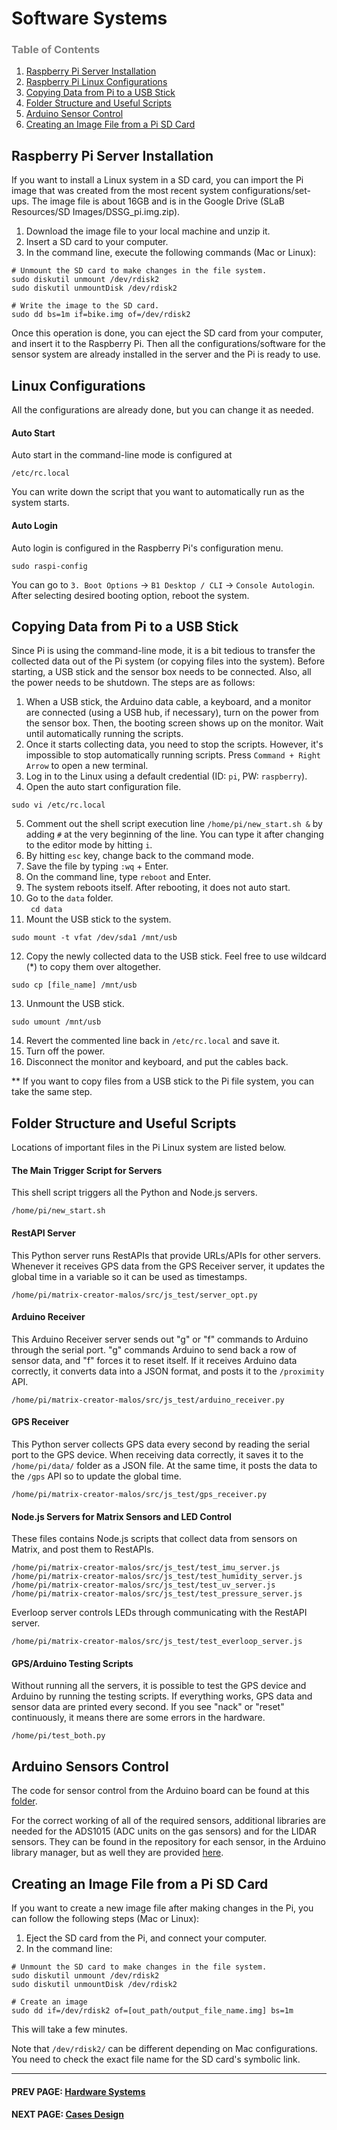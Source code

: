 Software Systems
========

### <span style="color:grey">Table of Contents</span>
1. [Raspberry Pi Server Installation](#raspberry)
2. [Raspberry Pi Linux Configurations](#config)
3. [Copying Data from Pi to a USB Stick](#data)
4. [Folder Structure and Useful Scripts](#folder)
5. [Arduino Sensor Control](#arduino)
6. [Creating an Image File from a Pi SD Card](#image)

<a name="raspberry"></a>
## Raspberry Pi Server Installation
If you want to install a Linux system in a SD card, you can import the Pi image that was created from the most recent system configurations/set-ups. The image file is about 16GB and is in the Google Drive (SLaB Resources/SD Images/DSSG_pi.img.zip). 

1. Download the image file to your local machine and unzip it.
2. Insert a SD card to your computer.
3. In the command line, execute the following commands (Mac or Linux):

```
# Unmount the SD card to make changes in the file system.
sudo diskutil unmount /dev/rdisk2
sudo diskutil unmountDisk /dev/rdisk2

# Write the image to the SD card.
sudo dd bs=1m if=bike.img of=/dev/rdisk2
```

Once this operation is done, you can eject the SD card from your computer, and insert it to the Raspberry Pi. Then all the configurations/software for the sensor system are already installed in the server and the Pi is ready to use.

<a name="config"></a>
## Linux Configurations 
All the configurations are already done, but you can change it as needed. 

#### Auto Start
Auto start in the command-line mode is configured at 

```
/etc/rc.local
```
You can write down the script that you want to automatically run as the system starts. 

#### Auto Login
Auto login is configured in the Raspberry Pi's configuration menu. 

```
sudo raspi-config
```
You can go to `3. Boot Options` -> `B1 Desktop / CLI` -> `Console Autologin`.
After selecting desired booting option, reboot the system.

## Copying Data from Pi to a USB Stick
Since Pi is using the command-line mode, it is a bit tedious to transfer the collected data out of the Pi system (or copying files into the system). Before starting, a USB stick and the sensor box needs to be connected. Also, all the power needs to be shutdown. The steps are as follows:

1. When a USB stick, the Arduino data cable, a keyboard, and a monitor are connected (using a USB hub, if necessary), turn on the power from the sensor box. Then, the booting screen shows up on the monitor. Wait until automatically running the scripts. 
2. Once it starts collecting data, you need to stop the scripts. However, it's impossible to stop automatically running scripts. Press `Command + Right Arrow` to open a new terminal.
3. Log in to the Linux using a default credential (ID: `pi`, PW: `raspberry`).
4. Open the auto start configuration file.<br>
```
sudo vi /etc/rc.local
```
5. Comment out the shell script execution line `/home/pi/new_start.sh &` by adding `#` at the very beginning of the line. You can type it after changing to the editor mode by hitting `i`.  
6. By hitting `esc` key, change back to the command mode. 
7. Save the file by typing `:wq` + Enter.
8. On the command line, type `reboot` and Enter.
9. The system reboots itself. After rebooting, it does not auto start.
10. Go to the `data` folder. <br>``` cd data```
11. Mount the USB stick to the system.<br> 
```
sudo mount -t vfat /dev/sda1 /mnt/usb
```
12. Copy the newly collected data to the USB stick. Feel free to use wildcard (*) to copy them over altogether.<br>
```
sudo cp [file_name] /mnt/usb
``` 
13. Unmount the USB stick.<br>
```
sudo umount /mnt/usb
```
14. Revert the commented line back in `/etc/rc.local` and save it.
15. Turn off the power.
16. Disconnect the monitor and keyboard, and put the cables back.

** If you want to copy files from a USB stick to the Pi file system, you can take the same step. 

<a name="folder"></a>
## Folder Structure and Useful Scripts
Locations of important files in the Pi Linux system are listed below.

#### The Main Trigger Script for Servers
This shell script triggers all the Python and Node.js servers.

```
/home/pi/new_start.sh
```

#### RestAPI Server
This Python server runs RestAPIs that provide URLs/APIs for other servers. Whenever it receives GPS data from the GPS Receiver server, it updates the global time in a variable so it can be used as timestamps.

```
/home/pi/matrix-creator-malos/src/js_test/server_opt.py
```

#### Arduino Receiver
This Arduino Receiver server sends out "g" or "f" commands to Arduino through the serial port. "g" commands Arduino to send back a row of sensor data, and "f" forces it to reset itself. If it receives Arduino data correctly, it converts data into a JSON format, and posts it to the `/proximity` API. 

```
/home/pi/matrix-creator-malos/src/js_test/arduino_receiver.py
```

#### GPS Receiver
This Python server collects GPS data every second by reading the serial port to the GPS device. When receiving data correctly, it saves it to the `/home/pi/data/` folder as a JSON file. At the same time, it posts the data to the `/gps` API so to update the global time.

```
/home/pi/matrix-creator-malos/src/js_test/gps_receiver.py
```

#### Node.js Servers for Matrix Sensors and LED Control
These files contains Node.js scripts that collect data from sensors on Matrix, and post them to RestAPIs. 

```
/home/pi/matrix-creator-malos/src/js_test/test_imu_server.js
/home/pi/matrix-creator-malos/src/js_test/test_humidity_server.js
/home/pi/matrix-creator-malos/src/js_test/test_uv_server.js
/home/pi/matrix-creator-malos/src/js_test/test_pressure_server.js
```

Everloop server controls LEDs through communicating with the RestAPI server.
```
/home/pi/matrix-creator-malos/src/js_test/test_everloop_server.js
```

#### GPS/Arduino Testing Scripts
Without running all the servers, it is possible to test the GPS device and Arduino by running the testing scripts. If everything works, GPS data and sensor data are printed every second. If you see "nack" or "reset" continuously, it means there are some errors in the hardware.

```
/home/pi/test_both.py
```


<a name="arduino"></a>
## Arduino Sensors Control
The code for sensor control from the Arduino board can be found at this [folder](https://github.com/cledantec/Cycle-Atlanta-SLaB/tree/master/DSSG2017_SensingBox_Arduino/oneArduinoAllAggregated).

For the correct working of all of the required sensors, additional libraries are needed for the ADS1015 (ADC units on the gas sensors) and for the LIDAR sensors. They can be found in the repository for each sensor, in the Arduino library manager, but as well they are provided [here](https://github.com/cledantec/Cycle-Atlanta-SLaB/tree/master/DSSG2017_SensingBox_Arduino/libraries%20to%20install).

<a name="image"></a>
## Creating an Image File from a Pi SD Card
If you want to create a new image file after making changes in the Pi, you can follow the following steps (Mac or Linux):

1. Eject the SD card from the Pi, and connect your computer.
2. In the command line:

```
# Unmount the SD card to make changes in the file system.
sudo diskutil unmount /dev/rdisk2
sudo diskutil unmountDisk /dev/rdisk2

# Create an image
sudo dd if=/dev/rdisk2 of=[out_path/output_file_name.img] bs=1m
```
This will take a few minutes.

Note that `/dev/rdisk2/` can be different depending on Mac configurations. You need to check the exact file name for the SD card's symbolic link. 

****
#### PREV PAGE: [Hardware Systems](hardware.md)
#### NEXT PAGE: [Cases Design](cases.md)